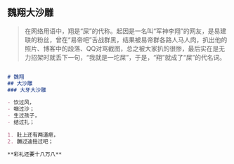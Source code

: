 ## 魏翔大沙雕

> 在网络用语中，翔是“屎”的代称。起因是一名叫“军神李翔”的网友，是易建联的粉丝，曾在“易帝吧”舌战群黑，结果被易帝群各路人马人肉，扒出他的照片、博客中的段落、QQ对骂截图，总之被大家扒的很惨，最后实在是无力招架时就丢下一句，“我就是一坨屎”，于是，“翔”就成了“屎”的代名词。


```markdown

# 魏翔
## 大沙雕
### 大牙大沙雕

- 饮过风，
- 咽过沙；
- 生过孩子，
- 结过扎；

1. 肚上还有两道疤，
2. 蹦过迪摇过吧；

**彩礼还要十八万八**

```

